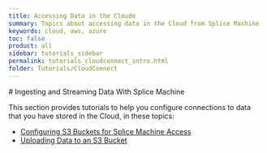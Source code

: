 ```yaml
---
title: Accessing Data in the Cloude
summary: Topics about accessing data in the Cloud from Splice Machine
keywords: cloud, aws, azure
toc: false
product: all
sidebar: tutorials_sidebar
permalink: tutorials_cloudconnect_intro.html
folder: Tutorials/CloudConnect
---
```

<section>
<div class="TopicContent" data-swiftype-index="true" markdown="1">
# Ingesting and Streaming Data With Splice Machine

This section provides tutorials to help you configure connections to data that you have stored in the Cloud, in these topics:

* [Configuring S3 Buckets for Splice Machine Access](tutorials_ingest_configures3.html)
* [Uploading Data to an S3 Bucket](tutorials_ingest_uploadtos3.html)

</div>
</section>
